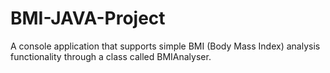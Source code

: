 # BMI-JAVA-Project
A console application that supports simple BMI (Body Mass Index) analysis functionality through a class called BMIAnalyser.

